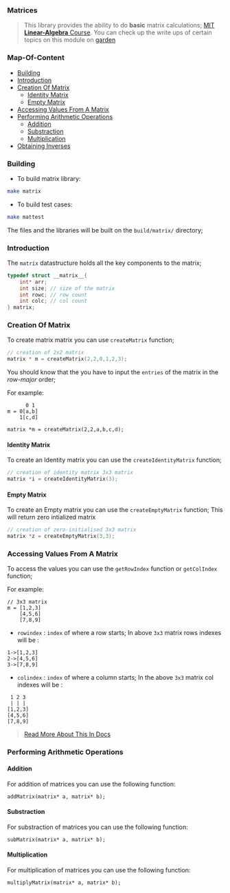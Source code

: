 ### Matrices

> This library provides the ability to do **basic** matrix calculations; [MIT **Linear-Algebra** Course](https://ocw.mit.edu/courses/res-18-010-a-2020-vision-of-linear-algebra-spring-2020/). You can check up the write ups of certain topics on this module on [garden]()

### Map-Of-Content

- [Building]()
- [Introduction](###Introduction)
- [Creation Of Matrix]()
    - [Identity Matrix]()
    - [Empty Matrix]()
- [Accessing Values From A Matrix]()
- [Performing Arithmetic Operations]()
    - [Addition]()
    - [Substraction]()
    - [Multiplication]()
- [Obtaining Inverses]()


### Building

- To build matrix library: 
```bash
make matrix
```
- To build test cases:
```bash
make mattest
```

The files and the libraries will be built on the `build/matrix/` directory;


### Introduction

The `matrix` datastructure holds all the key components to the matrix;

```c
typedef struct __matrix__{
	int* arr;
	int size; // size of the matrix
	int rowc; // row count
	int colc; // col count
} matrix;
```

### Creation Of Matrix

To create matrix matrix you can use `createMatrix` function;

```c
// creation of 2x2 matrix
matrix * m = createMatrix(2,2,0,1,2,3);
```

You should know that the you have to input the `entries` of the matrix in the *row-major* order; 

For example: 
``` 
      0 1
m = 0[a,b]
    1[c,d]

matrix *m = createMatrix(2,2,a,b,c,d);
```

#### Identity Matrix

To create an Identity matrix you can use the `createIdentityMatrix` function;

```c
// creation of identity matrix 3x3 matrix
matrix *i = createIdentityMatrix(3);
```

#### Empty Matrix

To create an Empty matrix you can use the `createEmptyMatrix` function; This will return zero intialized matrix 

```c
// creation of zero-initialised 3x3 matrix
matrix *z = createEmptyMatrix(3,3);
```

### Accessing Values From A Matrix

To access the values you can use the `getRowIndex` function or `getColIndex` function;

For example: 
```
// 3x3 matrix
m = [1,2,3]
    [4,5,6]
    [7,8,9]
```

- `rowindex` : `index` of where a row starts; In above `3x3` matrix rows indexes will be :

```
1->[1,2,3]
2->[4,5,6]
3->[7,8,9]
```

- `colindex` : `index` of where a column starts; In the above `3x3` matrix col indexes will be :

```
 1 2 3
 | | |
[1,2,3]
[4,5,6]
[7,8,9]
```

> [Read More About This In Docs]()

### Performing Arithmetic Operations

#### Addition 

For addition of matrices you can use the following function:

```
addMatrix(matrix* a, matrix* b);
```

#### Substraction

For substraction of matrices you can use the following function:

```
subMatrix(matrix* a, matrix* b);
```

#### Multiplication

For multiplication of matrices you can use the following function:

```
multiplyMatrix(matrix* a, matrix* b);
```
